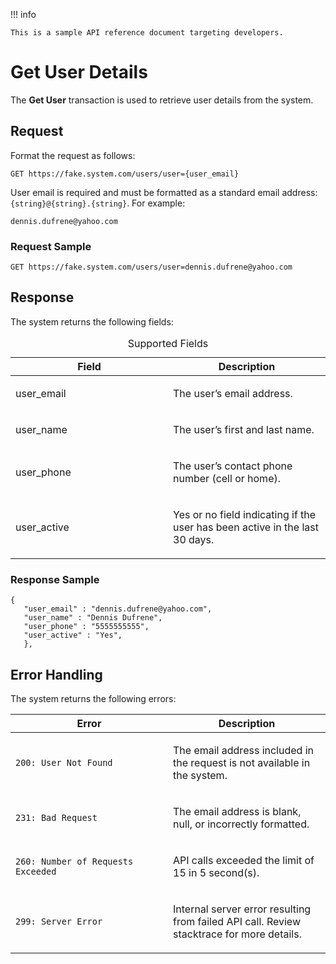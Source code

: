 !!! info
    
    This is a sample API reference document targeting developers.


# Get User Details

The **Get User** transaction is used to retrieve user details from the system.

## Request

Format the request as follows:

    GET https://fake.system.com/users/user={user_email}

User email is required and must be formatted as a standard email address: `{string}@{string}.{string}`. For example:

    dennis.dufrene@yahoo.com

### Request Sample

    GET https://fake.system.com/users/user=dennis.dufrene@yahoo.com

## Response

The system returns the following fields:

<table>
<caption>Supported Fields</caption>
<colgroup>
<col style="width: 50%" />
<col style="width: 50%" />
</colgroup>
<thead>
<tr class="header">
<th>Field</th>
<th>Description</th>
</tr>
</thead>
<tbody>
<tr class="odd">
<td><p>user_email</p></td>
<td><p>The user’s email address.</p></td>
</tr>
<tr class="even">
<td><p>user_name</p></td>
<td><p>The user’s first and last name.</p></td>
</tr>
<tr class="odd">
<td><p>user_phone</p></td>
<td><p>The user’s contact phone number (cell or home).</p></td>
</tr>
<tr class="even">
<td><p>user_active</p></td>
<td><p>Yes or no field indicating if the user has been active in the last 30 days.</p></td>
</tr>
</tbody>
</table>

### Response Sample

    {
       "user_email" : "dennis.dufrene@yahoo.com",
       "user_name" : "Dennis Dufrene",
       "user_phone" : "5555555555",
       "user_active" : "Yes",
       },

## Error Handling

The system returns the following errors:

<table>
<colgroup>
<col style="width: 50%" />
<col style="width: 50%" />
</colgroup>
<thead>
<tr class="header">
<th>Error</th>
<th>Description</th>
</tr>
</thead>
<tbody>
<tr class="odd">
<td><p><code>200: User Not Found</code></p></td>
<td><p>The email address included in the request is not available in the system.</p></td>
</tr>
<tr class="even">
<td><p><code>231: Bad Request</code></p></td>
<td><p>The email address is blank, null, or incorrectly formatted.</p></td>
</tr>
<tr class="odd">
<td><p><code>260: Number of Requests Exceeded</code></p></td>
<td><p>API calls exceeded the limit of 15 in 5 second(s).</p></td>
</tr>
<tr class="even">
<td><p><code>299: Server Error</code></p></td>
<td><p>Internal server error resulting from failed API call. Review stacktrace for more details.</p></td>
</tr>
</tbody>
</table>
